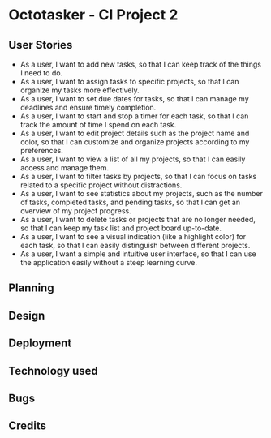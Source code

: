 # Octotasker - CI Project 2

## User Stories

- As a user, I want to add new tasks, so that I can keep track of the things I need to do.
- As a user, I want to assign tasks to specific projects, so that I can organize my tasks more effectively.
- As a user, I want to set due dates for tasks, so that I can manage my deadlines and ensure timely completion.
- As a user, I want to start and stop a timer for each task, so that I can track the amount of time I spend on each task.
- As a user, I want to edit project details such as the project name and color, so that I can customize and organize projects according to my preferences.
- As a user, I want to view a list of all my projects, so that I can easily access and manage them.
- As a user, I want to filter tasks by projects, so that I can focus on tasks related to a specific project without distractions.
- As a user, I want to see statistics about my projects, such as the number of tasks, completed tasks, and pending tasks, so that I can get an overview of my project progress.
- As a user, I want to delete tasks or projects that are no longer needed, so that I can keep my task list and project board up-to-date.
- As a user, I want to see a visual indication (like a highlight color) for each task, so that I can easily distinguish between different projects.
- As a user, I want a simple and intuitive user interface, so that I can use the application easily without a steep learning curve.

## Planning
## Design
## Deployment
## Technology used
## Bugs
## Credits